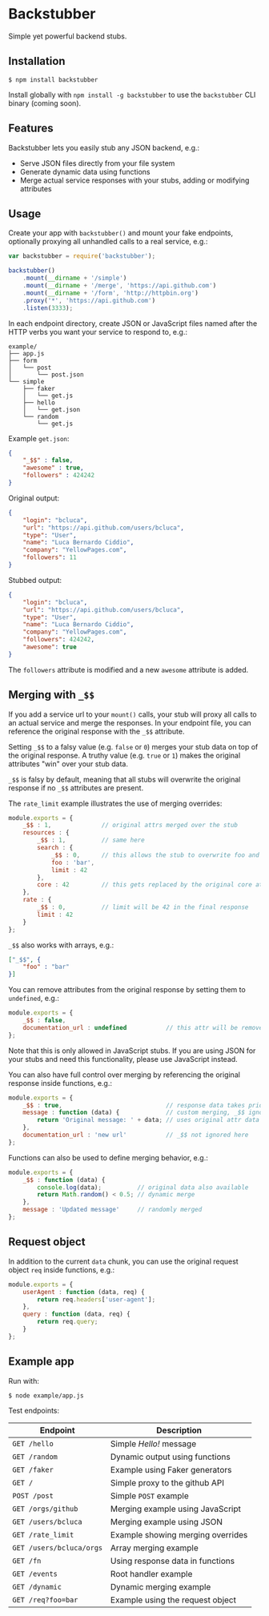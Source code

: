 Backstubber
===========

Simple yet powerful backend stubs.

Installation
------------

    $ npm install backstubber

Install globally with `npm install -g backstubber` to use the `backstubber` CLI binary (coming soon).

Features
--------

Backstubber lets you easily stub any JSON backend, e.g.:

* Serve JSON files directly from your file system
* Generate dynamic data using functions
* Merge actual service responses with your stubs, adding or modifying attributes

Usage
-----

Create your app with `backstubber()` and mount your fake endpoints, optionally proxying all unhandled calls to a real service, e.g.:

````javascript
var backstubber = require('backstubber');

backstubber()
    .mount(__dirname + '/simple')
    .mount(__dirname + '/merge', 'https://api.github.com')
    .mount(__dirname + '/form', 'http://httpbin.org')
    .proxy('*', 'https://api.github.com')
    .listen(3333);
````

In each endpoint directory, create JSON or JavaScript files named after the HTTP verbs you want your service to respond to, e.g.:

    example/
    ├── app.js
    ├── form
    │   └── post
    │       └── post.json
    └── simple
        ├── faker
        │   └── get.js
        ├── hello
        │   └── get.json
        └── random
            └── get.js

Example `get.json`:

````json
{
    "_$$" : false,
    "awesome" : true,
    "followers" : 424242
}
````

Original output:

````json
{
    "login": "bcluca",
    "url": "https://api.github.com/users/bcluca",
    "type": "User",
    "name": "Luca Bernardo Ciddio",
    "company": "YellowPages.com",
    "followers": 11
}
````

Stubbed output:

````json
{
    "login": "bcluca",
    "url": "https://api.github.com/users/bcluca",
    "type": "User",
    "name": "Luca Bernardo Ciddio",
    "company": "YellowPages.com",
    "followers": 424242,
    "awesome": true
}
````

The `followers` attribute is modified and a new `awesome` attribute is added.

Merging with `_$$`
------------------

If you add a service url to your `mount()` calls, your stub will proxy all calls to an actual service and merge the responses. In your endpoint file, you can reference the original response with the `_$$` attribute.

Setting `_$$` to a falsy value (e.g. `false` or `0`) merges your stub data on top of the original response. A truthy value (e.g. `true` or `1`) makes the original attributes "win" over your stub data.

`_$$` is falsy by default, meaning that all stubs will overwrite the original response if no `_$$` attributes are present.

The `rate_limit` example illustrates the use of merging overrides:

````javascript
module.exports = {
    _$$ : 1,              // original attrs merged over the stub
    resources : {
        _$$ : 1,          // same here
        search : {
            _$$ : 0,      // this allows the stub to overwrite foo and limit
            foo : 'bar',
            limit : 42
        },
        core : 42         // this gets replaced by the original core attr
    },
    rate : {
        _$$ : 0,          // limit will be 42 in the final response
        limit : 42
    }
};
````

`_$$` also works with arrays, e.g.:

````json
["_$$", {
    "foo" : "bar"
}]
````

You can remove attributes from the original response by setting them to `undefined`, e.g.:

````javascript
module.exports = {
    _$$ : false,
    documentation_url : undefined           // this attr will be removed
};
````

Note that this is only allowed in JavaScript stubs. If you are using JSON for your stubs and need this functionality, please use JavaScript instead.

You can also have full control over merging by referencing the original response inside functions, e.g.:

````javascript
module.exports = {
    _$$ : true,                             // response data takes priority
    message : function (data) {             // custom merging, _$$ ignored
        return 'Original message: ' + data; // uses original attr data
    },
    documentation_url : 'new url'           // _$$ not ignored here
};
````

Functions can also be used to define merging behavior, e.g.:

````javascript
module.exports = {
    _$$ : function (data) {
        console.log(data);          // original data also available
        return Math.random() < 0.5; // dynamic merge
    },
    message : 'Updated message'     // randomly merged
};
````

Request object
--------------

In addition to the current `data` chunk, you can use the original request object `req` inside functions, e.g.:

````javascript
module.exports = {
    userAgent : function (data, req) {
        return req.headers['user-agent'];
    },
    query : function (data, req) {
        return req.query;
    }
};
````

Example app
-----------

Run with:

    $ node example/app.js

Test endpoints:

Endpoint | Description
--- | ---
`GET /hello`             | Simple _Hello!_ message
`GET /random`            | Dynamic output using functions
`GET /faker`             | Example using Faker generators
`GET /`                  | Simple proxy to the github API
`POST /post`             | Simple `POST` example
`GET /orgs/github`       | Merging example using JavaScript
`GET /users/bcluca`      | Merging example using JSON
`GET /rate_limit`        | Example showing merging overrides
`GET /users/bcluca/orgs` | Array merging example
`GET /fn`                | Using response data in functions
`GET /events`            | Root handler example
`GET /dynamic`           | Dynamic merging example
`GET /req?foo=bar`       | Example using the request object

